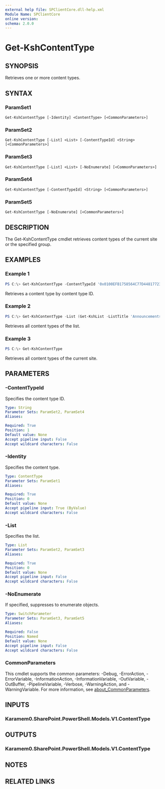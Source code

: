 ```yaml
---
external help file: SPClientCore.dll-help.xml
Module Name: SPClientCore
online version:
schema: 2.0.0
---
```


# Get-KshContentType

## SYNOPSIS
Retrieves one or more content types.

## SYNTAX

### ParamSet1
```
Get-KshContentType [-Identity] <ContentType> [<CommonParameters>]
```

### ParamSet2
```
Get-KshContentType [-List] <List> [-ContentTypeId] <String> [<CommonParameters>]
```

### ParamSet3
```
Get-KshContentType [-List] <List> [-NoEnumerate] [<CommonParameters>]
```

### ParamSet4
```
Get-KshContentType [-ContentTypeId] <String> [<CommonParameters>]
```

### ParamSet5
```
Get-KshContentType [-NoEnumerate] [<CommonParameters>]
```

## DESCRIPTION
The Get-KshContentType cmdlet retrieves content types of the current site or the specified group.

## EXAMPLES

### Example 1
```powershell
PS C:\> Get-KshContentType -ContentTypeId '0x0100EFB1758564C77D448177233D1199B912'
```

Retrieves a content type by content type ID.

### Example 2
```powershell
PS C:\> Get-KshContentType -List (Get-KshList -ListTitle 'Announcements')
```

Retrieves all content types of the list.

### Example 3
```powershell
PS C:\> Get-KshContentType
```

Retrieves all content types of the current site.

## PARAMETERS

### -ContentTypeId
Specifies the content type ID.

```yaml
Type: String
Parameter Sets: ParamSet2, ParamSet4
Aliases:

Required: True
Position: 1
Default value: None
Accept pipeline input: False
Accept wildcard characters: False
```

### -Identity
Specifies the content type.

```yaml
Type: ContentType
Parameter Sets: ParamSet1
Aliases:

Required: True
Position: 0
Default value: None
Accept pipeline input: True (ByValue)
Accept wildcard characters: False
```

### -List
Specifies the list.

```yaml
Type: List
Parameter Sets: ParamSet2, ParamSet3
Aliases:

Required: True
Position: 0
Default value: None
Accept pipeline input: False
Accept wildcard characters: False
```

### -NoEnumerate
If specified, suppresses to enumerate objects.

```yaml
Type: SwitchParameter
Parameter Sets: ParamSet3, ParamSet5
Aliases:

Required: False
Position: Named
Default value: None
Accept pipeline input: False
Accept wildcard characters: False
```

### CommonParameters
This cmdlet supports the common parameters: -Debug, -ErrorAction, -ErrorVariable, -InformationAction, -InformationVariable, -OutVariable, -OutBuffer, -PipelineVariable, -Verbose, -WarningAction, and -WarningVariable. For more information, see [about_CommonParameters](http://go.microsoft.com/fwlink/?LinkID=113216).

## INPUTS

### Karamem0.SharePoint.PowerShell.Models.V1.ContentType

## OUTPUTS

### Karamem0.SharePoint.PowerShell.Models.V1.ContentType

## NOTES

## RELATED LINKS
